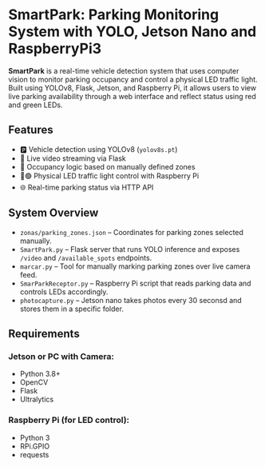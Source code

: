 # SmartPark: Parking Monitoring System with YOLO, Jetson Nano and RaspberryPi3

**SmartPark** is a real-time vehicle detection system that uses computer vision to monitor parking occupancy and control a physical LED traffic light. Built using YOLOv8, Flask, Jetson, and Raspberry Pi, it allows users to view live parking availability through a web interface and reflect status using red and green LEDs.

## Features

- 🅿️ Vehicle detection using YOLOv8 (`yolov8s.pt`)
- 📸 Live video streaming via Flask
- 🧠 Occupancy logic based on manually defined zones
- 🔴🟢 Physical LED traffic light control with Raspberry Pi
- 🌐 Real-time parking status via HTTP API

## System Overview

- `zonas/parking_zones.json` – Coordinates for parking zones selected manually.
- `SmartPark.py` – Flask server that runs YOLO inference and exposes `/video` and `/available_spots` endpoints.
- `marcar.py` – Tool for manually marking parking zones over live camera feed.
- `SmarParkReceptor.py` – Raspberry Pi script that reads parking data and controls LEDs accordingly.
- `photocapture.py` – Jetson nano takes photos every 30 seconsd and stores them in a specific folder.

## Requirements

### Jetson or PC with Camera:
- Python 3.8+
- OpenCV
- Flask
- Ultralytics 

### Raspberry Pi (for LED control):
- Python 3
- RPi.GPIO
- requests
